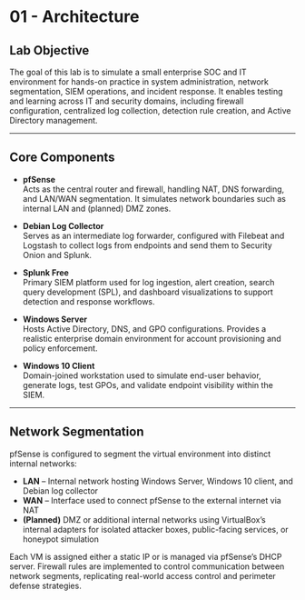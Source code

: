 # 01 - Architecture

## Lab Objective

The goal of this lab is to simulate a small enterprise SOC and IT environment for hands-on practice in system administration, network segmentation, SIEM operations, and incident response. It enables testing and learning across IT and security domains, including firewall configuration, centralized log collection, detection rule creation, and Active Directory management.

---

## Core Components

- **pfSense**  
Acts as the central router and firewall, handling NAT, DNS forwarding, and LAN/WAN segmentation. It simulates network boundaries such as internal LAN and (planned) DMZ zones.

- **Debian Log Collector**  
Serves as an intermediate log forwarder, configured with Filebeat and Logstash to collect logs from endpoints and send them to Security Onion and Splunk.

- **Splunk Free**  
Primary SIEM platform used for log ingestion, alert creation, search query development (SPL), and dashboard visualizations to support detection and response workflows.

- **Windows Server**  
Hosts Active Directory, DNS, and GPO configurations. Provides a realistic enterprise domain environment for account provisioning and policy enforcement.

- **Windows 10 Client**  
Domain-joined workstation used to simulate end-user behavior, generate logs, test GPOs, and validate endpoint visibility within the SIEM.

---

## Network Segmentation

pfSense is configured to segment the virtual environment into distinct internal networks:

- **LAN** – Internal network hosting Windows Server, Windows 10 client, and Debian log collector  
- **WAN** – Interface used to connect pfSense to the external internet via NAT  
- **(Planned)** DMZ or additional internal networks using VirtualBox’s internal adapters for isolated attacker boxes, public-facing services, or honeypot simulation

Each VM is assigned either a static IP or is managed via pfSense’s DHCP server. Firewall rules are implemented to control communication between network segments, replicating real-world access control and perimeter defense strategies.
